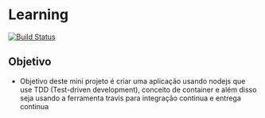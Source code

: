 # Learning
[![Build Status](https://travis-ci.com/denisluciano30/traviss.svg?branch=master)](https://travis-ci.com/denisluciano30/traviss)

## Objetivo
- Objetivo deste mini projeto é criar uma aplicação usando nodejs que use TDD (Test-driven development), conceito de container e além disso seja usando a ferramenta travis para integração continua e entrega continua
